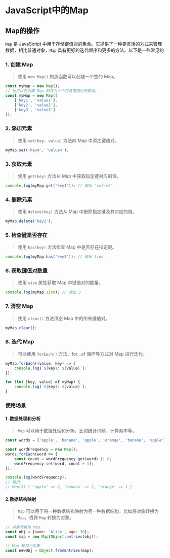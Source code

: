 # **JavaScript**中的Map
## Map的操作

`Map` 是 JavaScript 中用于存储键值对的集合。它提供了一种更灵活的方式来管理数据，相比普通对象，`Map`
具有更好的迭代顺序和更多的方法。以下是一些常见的

### 1. 创建 Map

> 使用 `new Map()` 构造函数可以创建一个空的 Map。

````javascript
const myMap = new Map();
// 也可以在创建 Map 时传入一个包含键值对的数组。
const myMap = new Map([
    ['key1', 'value1'],
    ['key2', 'value2'],
    ['key3', 'value3']
]);
````

### 2. 添加元素

> 使用 `set(key, value)` 方法向 Map 中添加键值对。

```javascript
myMap.set('key4', 'value4');
```

### 3. 获取元素

> 使用 `get(key)` 方法从 Map 中获取指定键对应的值。

```javascript
console.log(myMap.get('key1')); // 输出 'value1'
```

### 4. 删除元素

> 使用 `delete(key)` 方法从 Map 中删除指定键及其对应的值。

```javascript
myMap.delete('key2');
```

### 5. 检查键是否存在

> 使用 `has(key)` 方法检查 Map 中是否存在指定键。

```javascript
console.log(myMap.has('key3')); // 输出 true
```

### 6. 获取键值对数量

> 使用 `size` 属性获取 Map 中键值对的数量。

```javascript
console.log(myMap.size); // 输出 3
```

### 7. 清空 Map

> 使用 `clear()` 方法清空 Map 中的所有键值对。

```javascript
myMap.clear();
```

### 8. 迭代 Map

> 可以使用 `forEach()` 方法、for...of 循环等方式对 Map 进行迭代。

```javascript
myMap.forEach((value, key) => {
    console.log(`${key}: ${value}`);
});

for (let [key, value] of myMap) {
    console.log(`${key}: ${value}`);
}
```

### 使用场景

#### 1. 数据处理和分析

> `Map` 可以用于数据处理和分析，比如统计词频、计算频率等。

```javascript
const words = ['apple', 'banana', 'apple', 'orange', 'banana', 'apple'];

const wordFrequency = new Map();
words.forEach(word => {
    const count = wordFrequency.get(word) || 0;
    wordFrequency.set(word, count + 1);
});

console.log(wordFrequency);
// 输出:
// Map(3) { 'apple' => 3, 'banana' => 2, 'orange' => 1 }
```

#### 2.数据结构映射

> `Map` 可以用于将一种数据结构映射为另一种数据结构，比如将对象转换为 `Map`，或将 `Map` 转换为对象。

```javascript
// 对象转换为 Map
const obj = {name: 'Alice', age: 30};
const map = new Map(Object.entries(obj));

// Map 转换为对象
const newObj = Object.fromEntries(map);
```